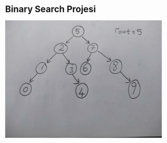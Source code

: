 # Binary Search Projesi
![Binary Search Projesi](https://github.com/sinan0608/kodluyoruzilkrepo/blob/main/figures/Binary%20Search%20Projesi.jpg)
